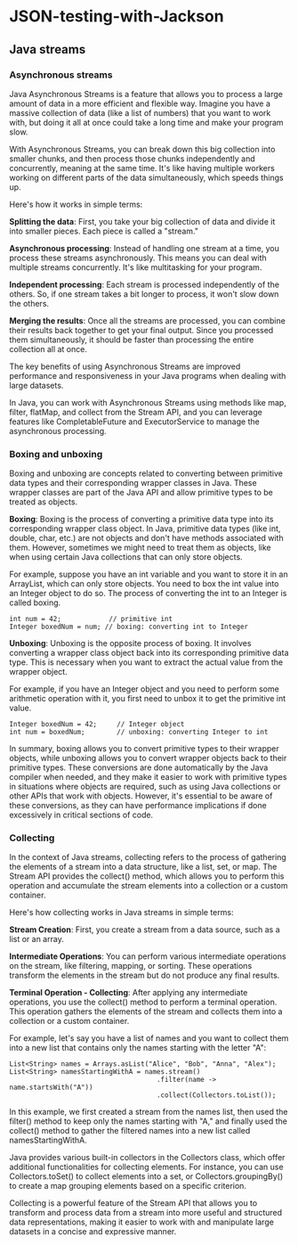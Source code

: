# JSON-testing-with-Jackson


## Java streams

### Asynchronous streams
Java Asynchronous Streams is a feature that allows you to process a large amount of data in a more efficient and flexible way. Imagine you have a massive collection of data (like a list of numbers) that you want to work with, but doing it all at once could take a long time and make your program slow.

With Asynchronous Streams, you can break down this big collection into smaller chunks, and then process those chunks independently and concurrently, meaning at the same time. It's like having multiple workers working on different parts of the data simultaneously, which speeds things up.

Here's how it works in simple terms:

**Splitting the data**: First, you take your big collection of data and divide it into smaller pieces. Each piece is called a "stream."

**Asynchronous processing**: Instead of handling one stream at a time, you process these streams asynchronously. This means you can deal with multiple streams concurrently. It's like multitasking for your program.

**Independent processing**: Each stream is processed independently of the others. So, if one stream takes a bit longer to process, it won't slow down the others.

**Merging the results**: Once all the streams are processed, you can combine their results back together to get your final output. Since you processed them simultaneously, it should be faster than processing the entire collection all at once.

The key benefits of using Asynchronous Streams are improved performance and responsiveness in your Java programs when dealing with large datasets.

In Java, you can work with Asynchronous Streams using methods like map, filter, flatMap, and collect from the Stream API, and you can leverage features like CompletableFuture and ExecutorService to manage the asynchronous processing.

### Boxing and unboxing
Boxing and unboxing are concepts related to converting between primitive data types and their corresponding wrapper classes in Java. These wrapper classes are part of the Java API and allow primitive types to be treated as objects.

**Boxing**: Boxing is the process of converting a primitive data type into its corresponding wrapper class object. In Java, primitive data types (like int, double, char, etc.) are not objects and don't have methods associated with them. However, sometimes we might need to treat them as objects, like when using certain Java collections that can only store objects.

For example, suppose you have an int variable and you want to store it in an ArrayList, which can only store objects. You need to box the int value into an Integer object to do so. The process of converting the int to an Integer is called boxing.
```
int num = 42;            // primitive int
Integer boxedNum = num; // boxing: converting int to Integer
```
**Unboxing**: Unboxing is the opposite process of boxing. It involves converting a wrapper class object back into its corresponding primitive data type. This is necessary when you want to extract the actual value from the wrapper object.

For example, if you have an Integer object and you need to perform some arithmetic operation with it, you first need to unbox it to get the primitive int value.
```
Integer boxedNum = 42;     // Integer object
int num = boxedNum;        // unboxing: converting Integer to int
```

In summary, boxing allows you to convert primitive types to their wrapper objects, while unboxing allows you to convert wrapper objects back to their primitive types. These conversions are done automatically by the Java compiler when needed, and they make it easier to work with primitive types in situations where objects are required, such as using Java collections or other APIs that work with objects. However, it's essential to be aware of these conversions, as they can have performance implications if done excessively in critical sections of code.

### Collecting
In the context of Java streams, collecting refers to the process of gathering the elements of a stream into a data structure, like a list, set, or map. The Stream API provides the collect() method, which allows you to perform this operation and accumulate the stream elements into a collection or a custom container.

Here's how collecting works in Java streams in simple terms:

**Stream Creation**: First, you create a stream from a data source, such as a list or an array.

**Intermediate Operations**: You can perform various intermediate operations on the stream, like filtering, mapping, or sorting. These operations transform the elements in the stream but do not produce any final results.

**Terminal Operation - Collecting**: After applying any intermediate operations, you use the collect() method to perform a terminal operation. This operation gathers the elements of the stream and collects them into a collection or a custom container.

For example, let's say you have a list of names and you want to collect them into a new list that contains only the names starting with the letter "A":

```
List<String> names = Arrays.asList("Alice", "Bob", "Anna", "Alex");
List<String> namesStartingWithA = names.stream()
                                     .filter(name -> name.startsWith("A"))
                                     .collect(Collectors.toList());
```

In this example, we first created a stream from the names list, then used the filter() method to keep only the names starting with "A," and finally used the collect() method to gather the filtered names into a new list called namesStartingWithA.

Java provides various built-in collectors in the Collectors class, which offer additional functionalities for collecting elements. For instance, you can use Collectors.toSet() to collect elements into a set, or Collectors.groupingBy() to create a map grouping elements based on a specific criterion.

Collecting is a powerful feature of the Stream API that allows you to transform and process data from a stream into more useful and structured data representations, making it easier to work with and manipulate large datasets in a concise and expressive manner.

